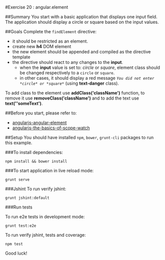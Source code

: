 #Exercise 20 : angular.element

##Summary
You start with a basic application that displays one input field.
The application should display a circle or square based on the input values.

##Goals
Complete the `findElement` directive:

 * it should be restricted as an element.
 * create new **h4** DOM element 
 * the new element should be appended and compiled as the directive template
 * the directive should react to any changes to the **input**.
    * when the **input** value is set to: *circle* or *square*, element class should be changed respectively to a `circle` or `square`.
    * in other cases, it should display a red message *`You did not enter *circle* or *square*`* (using **text-danger** class).
 
To add class to the element use **addClass('className')** function, to remove it use **removeClass('className')** and to add the text use **text(''someText')**.

##Before you start, please refer to:
* [angularjs-angular-element](https://egghead.io/lessons/angularjs-angular-element)
* [angularjs-the-basics-of-scope-watch](https://egghead.io/lessons/angularjs-the-basics-of-scope-watch)

##Setup
You should have installed `npm`, `bower`, `grunt-cli`  packages to run this example.

###To install dependencies: 

    npm install && bower install


###To start application in live reload mode:

    grunt serve
    
###Jshint
To run verify jshint:
    
    grunt jshint:default

###Run tests

To run e2e tests in development mode:

    grunt test:e2e

To run verify jshint, tests and coverage:

    npm test

Good luck!

